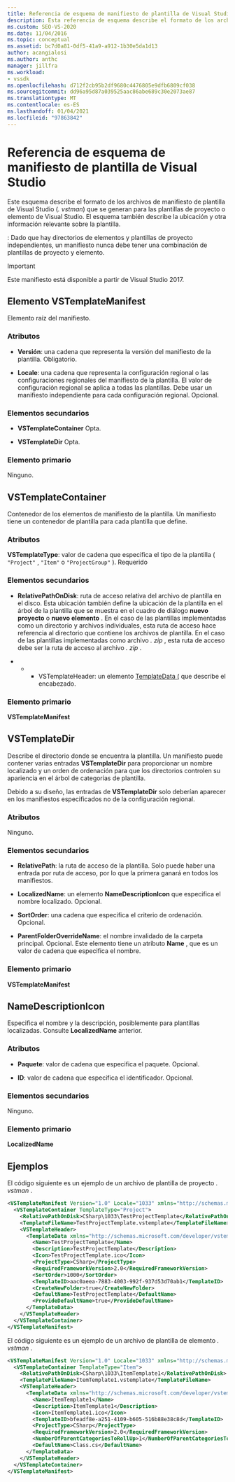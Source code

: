 ```yaml
---
title: Referencia de esquema de manifiesto de plantilla de Visual Studio | Microsoft Docs
description: Esta referencia de esquema describe el formato de los archivos de manifiesto de la plantilla de Visual Studio que se generan para las plantillas de proyecto o de elemento de Visual Studio.
ms.custom: SEO-VS-2020
ms.date: 11/04/2016
ms.topic: conceptual
ms.assetid: bc7d0a81-0df5-41a9-a912-1b30e5da1d13
author: acangialosi
ms.author: anthc
manager: jillfra
ms.workload:
- vssdk
ms.openlocfilehash: d712f2cb95b2df9680c4476805e9dfb6809cf038
ms.sourcegitcommit: dd96a95d87a039525aac86abe689c30e2073ae87
ms.translationtype: MT
ms.contentlocale: es-ES
ms.lasthandoff: 01/04/2021
ms.locfileid: "97863842"
---
```

# <a name="visual-studio-template-manifest-schema-reference"></a>Referencia de esquema de manifiesto de plantilla de Visual Studio
Este esquema describe el formato de los archivos de manifiesto de plantilla de Visual Studio (*. vstman*) que se generan para las plantillas de proyecto o elemento de Visual Studio. El esquema también describe la ubicación y otra información relevante sobre la plantilla.

 : Dado que hay directorios de elementos y plantillas de proyecto independientes, un manifiesto nunca debe tener una combinación de plantillas de proyecto y elemento.

> [!IMPORTANT]
> Este manifiesto está disponible a partir de Visual Studio 2017.

## <a name="vstemplatemanifest-element"></a>Elemento VSTemplateManifest
 Elemento raíz del manifiesto.

### <a name="attributes"></a>Atributos

- **Versión**: una cadena que representa la versión del manifiesto de la plantilla. Obligatorio.

- **Locale**: una cadena que representa la configuración regional o las configuraciones regionales del manifiesto de la plantilla. El valor de configuración regional se aplica a todas las plantillas. Debe usar un manifiesto independiente para cada configuración regional. Opcional.

### <a name="child-elements"></a>Elementos secundarios

- **VSTemplateContainer** Opta.

- **VSTemplateDir** Opta.

### <a name="parent-element"></a>Elemento primario
 Ninguno.

## <a name="vstemplatecontainer"></a>VSTemplateContainer
 Contenedor de los elementos de manifiesto de la plantilla. Un manifiesto tiene un contenedor de plantilla para cada plantilla que define.

### <a name="attributes"></a>Atributos
 **VSTemplateType**: valor de cadena que especifica el tipo de la plantilla ( `"Project"` , `"Item"` o `"ProjectGroup"` ). Requerido

### <a name="child-elements"></a>Elementos secundarios

- **RelativePathOnDisk**: ruta de acceso relativa del archivo de plantilla en el disco. Esta ubicación también define la ubicación de la plantilla en el árbol de la plantilla que se muestra en el cuadro de diálogo **nuevo proyecto** o **nuevo elemento** . En el caso de las plantillas implementadas como un directorio y archivos individuales, esta ruta de acceso hace referencia al directorio que contiene los archivos de plantilla. En el caso de las plantillas implementadas como archivo *. zip* , esta ruta de acceso debe ser la ruta de acceso al archivo *. zip* .

- * * VSTemplateHeader: un elemento [TemplateData (](../extensibility/templatedata-element-visual-studio-templates.md) que describe el encabezado.

### <a name="parent-element"></a>Elemento primario
 **VSTemplateManifest**

## <a name="vstemplatedir"></a>VSTemplateDir
 Describe el directorio donde se encuentra la plantilla. Un manifiesto puede contener varias entradas **VSTemplateDir** para proporcionar un nombre localizado y un orden de ordenación para que los directorios controlen su apariencia en el árbol de categorías de plantilla.

 Debido a su diseño, las entradas de **VSTemplateDir** solo deberían aparecer en los manifiestos especificados no de la configuración regional.

### <a name="attributes"></a>Atributos
 Ninguno.

### <a name="child-elements"></a>Elementos secundarios

- **RelativePath**: la ruta de acceso de la plantilla. Solo puede haber una entrada por ruta de acceso, por lo que la primera ganará en todos los manifiestos.

- **LocalizedName**: un elemento **NameDescriptionIcon** que especifica el nombre localizado. Opcional.

- **SortOrder**: una cadena que especifica el criterio de ordenación. Opcional.

- **ParentFolderOverrideName**: el nombre invalidado de la carpeta principal. Opcional. Este elemento tiene un atributo **Name** , que es un valor de cadena que especifica el nombre.

### <a name="parent-element"></a>Elemento primario
 **VSTemplateManifest**

## <a name="namedescriptionicon"></a>NameDescriptionIcon
 Especifica el nombre y la descripción, posiblemente para plantillas localizadas. Consulte **LocalizedName** anterior.

### <a name="attributes"></a>Atributos

- **Paquete**: valor de cadena que especifica el paquete. Opcional.

- **ID**: valor de cadena que especifica el identificador. Opcional.

### <a name="child-elements"></a>Elementos secundarios
 Ninguno.

### <a name="parent-element"></a>Elemento primario
 **LocalizedName**

## <a name="examples"></a>Ejemplos
 El código siguiente es un ejemplo de un archivo de plantilla de proyecto *. vstman* .

```xml
<VSTemplateManifest Version="1.0" Locale="1033" xmlns="http://schemas.microsoft.com/developer/vstemplatemanifest/2015">
  <VSTemplateContainer TemplateType="Project">
    <RelativePathOnDisk>CSharp\1033\TestProjectTemplate</RelativePathOnDisk>
    <TemplateFileName>TestProjectTemplate.vstemplate</TemplateFileName>
    <VSTemplateHeader>
      <TemplateData xmlns="http://schemas.microsoft.com/developer/vstemplate/2005">
        <Name>TestProjectTemplate</Name>
        <Description>TestProjectTemplate</Description>
        <Icon>TestProjectTemplate.ico</Icon>
        <ProjectType>CSharp</ProjectType>
        <RequiredFrameworkVersion>2.0</RequiredFrameworkVersion>
        <SortOrder>1000</SortOrder>
        <TemplateID>aac0aeea-7883-4003-992f-937d53d70ab1</TemplateID>
        <CreateNewFolder>true</CreateNewFolder>
        <DefaultName>TestProjectTemplate</DefaultName>
        <ProvideDefaultName>true</ProvideDefaultName>
      </TemplateData>
    </VSTemplateHeader>
  </VSTemplateContainer>
</VSTemplateManifest>

```

 El código siguiente es un ejemplo de un archivo de plantilla de elemento *. vstman* .

```xml
<VSTemplateManifest Version="1.0" Locale="1033" xmlns="http://schemas.microsoft.com/developer/vstemplatemanifest/2015">
  <VSTemplateContainer TemplateType="Item">
    <RelativePathOnDisk>CSharp\1033\ItemTemplate1</RelativePathOnDisk>
    <TemplateFileName>ItemTemplate1.vstemplate</TemplateFileName>
    <VSTemplateHeader>
      <TemplateData xmlns="http://schemas.microsoft.com/developer/vstemplate/2005">
        <Name>ItemTemplate1</Name>
        <Description>ItemTemplate1</Description>
        <Icon>ItemTemplate1.ico</Icon>
        <TemplateID>bfeadf8e-a251-4109-b605-516b88e38c8d</TemplateID>
        <ProjectType>CSharp</ProjectType>
        <RequiredFrameworkVersion>2.0</RequiredFrameworkVersion>
        <NumberOfParentCategoriesToRollUp>1</NumberOfParentCategoriesToRollUp>
        <DefaultName>Class.cs</DefaultName>
      </TemplateData>
    </VSTemplateHeader>
  </VSTemplateContainer>
</VSTemplateManifest>

```
